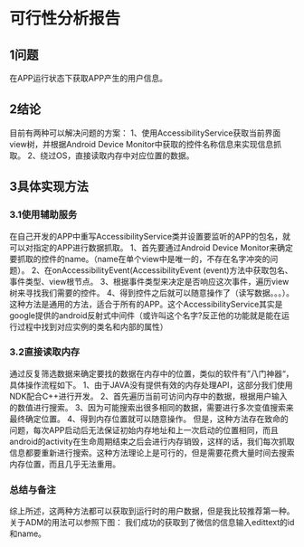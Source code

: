 # 可行性分析报告
## 1问题
在APP运行状态下获取APP产生的用户信息。
## 2结论
目前有两种可以解决问题的方案：
1、使用AccessibilityService获取当前界面view树，并根据Android Device Monitor中获取的控件名称信息来实现信息抓取。
2、绕过OS，直接读取内存中对应位置的数据。
## 3具体实现方法
### 3.1使用辅助服务
在自己开发的APP中重写AccessibilityService类并设置要监听的APP的包名，就可以对指定的APP进行数据抓取。
1、首先要通过Android Device Monitor来确定要抓取的控件的name。（name在单个view中是唯一的，不存在名字冲突的问题）。
2、在onAccessibilityEvent(AccessibilityEvent (event)方法中获取包名、事件类型、view根节点。
3、根据事件类型来决定是否响应这次事件，遍历view树来寻找我们需要的控件。
4、得到控件之后就可以随意操作了（读写数据。。。）。
这种方法是通用的方法，适合于所有的APP。这个AccessibilityService其实是google提供的android反射式中间件（或许叫这个名字?反正他的功能就是能在运行过程中找到对应实例的类名和内部的属性）
### 3.2直接读取内存
通过反复筛选数据来确定要找的数据在内存中的位置，类似的软件有”八门神器“，具体操作流程如下。
1、由于JAVA没有提供有效的内存处理API，这部分我们使用NDK配合C++进行开发。
2、首先遍历当前可访问内存中的数据，根据用户输入的数值进行搜索。
3、因为可能搜索出很多相同的数据，需要进行多次变值搜索来最终确定位置。
4、得到内存位置就可以随意操作。
但是，这种方法存在致命的问题，每次APP启动后无法保证初始内存地址和上一次启动的位置相同，而且android的activity在生命周期结束之后会进行内存销毁，这样的话，我们每次抓取信息都要重新进行搜索。这种方法理论上是可行的，但是需要花费大量时间去搜索内存位置，而且几乎无法重用。
### 总结与备注
综上所述，这两种方法都可以获取到运行时的用户数据，但是我比较推荐第一种。
关于ADM的用法可以参照下图：
我们成功的获取到了微信的信息输入edittext的id和name。
